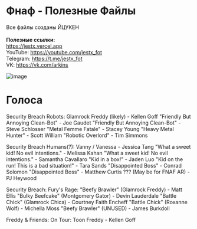 # Фнаф - Полезные Файлы
Все файлы созданы ЙЦУКЕН
<br><br>
**Полезные ссылки:**
<br>
https://jestx.vercel.app
<br>
YouTube: https://youtube.com/jestx_fot
<br>
Telegram: https://t.me/jestx_fot
<br>
VK: https://vk.com/arkins

![image](https://user-images.githubusercontent.com/87380272/134428356-4a9e1294-28bf-4891-8001-63850ea3e0a2.png)

# Голоса
Security Breach Robots:
Glamrock Freddy (likely) - Kellen Goff
"Friendly But Annoying Clean-Bot" - Joe Gaudet
"Friendly But Annoying Clean-Bot" - Steve Schlosser
"Metal Femme Fatale" - Stacey Young
"Heavy Metal Hunter" - Scott William
"Robotic Overlord" - Tim Simmons

Security Breach Humans(?):
Vanny / Vanessa - Jessica Tang
"What a sweet kid! No evil intentions." - Melissa Kahan
"What a sweet kid! No evil intentions." - Samantha Cavallaro
"Kid in a box!" - Jaden Luo
"Kid on the run! This is a bad situation!" - Tara Sands
"Disappointed Boss" - Conrad Solomon
"Disappointed Boss" - Matthew Curtis
??? (May be for FNAF AR) - PJ Heywood

Security Breach: Fury's Rage:
"Beefy Brawler" (Glamrock Freddy) - Matt Ellis
"Bulky Beefcake" (Montgomery Gator) - Devin Lauderdale
"Battle Chick" (Glamrock Chica) - Courtney Faith Encheff
"Battle Chick" (Roxanne Wolf) - Michella Moss
"Beefy Brawler" (UNUSED) - James Burkdoll

Freddy & Friends: On Tour:
Toon Freddy - Kellen Goff
